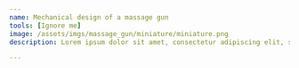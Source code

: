 ```yaml
---
name: Mechanical design of a massage gun
tools: [Ignore me]
image: /assets/imgs/massage_gun/miniature/miniature.png
description: Lorem ipsum dolor sit amet, consectetur adipiscing elit, sed do eiusmod tempor incididunt ut labore et dolore magna aliqua.

---
```


